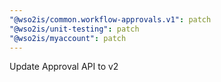 ```yaml
---
"@wso2is/common.workflow-approvals.v1": patch
"@wso2is/unit-testing": patch
"@wso2is/myaccount": patch
---
```


Update Approval API to v2
